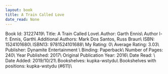 ```yaml
---
layout: book
title: A Train Called Love
date_read: None
---
```


Book Id: 31227419\ 
Title: A Train Called Love\ 
Author: Garth Ennis\ 
Author l-f: Ennis, Garth\ 
Additional Authors: Mark Dos Santos, Russ Braun\ 
ISBN: 1524101680\ 
ISBN13: 9781524101688\ 
My Rating: 0\ 
Average Rating: 3.03\ 
Publisher: Dynamite Entertainment \ 
Binding: Paperback\ 
Number of Pages: 240\ 
Year Published: 2017\ 
Original Publication Year: 2016\ 
Date Read: \ 
Date Added: 2019/10/21\ 
Bookshelves: kupka-wstydu\ 
Bookshelves with positions: kupka-wstydu (#611)\ 

